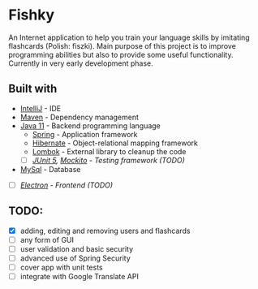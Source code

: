 # Fishky
An Internet application to help you train your language skills by imitating flashcards (Polish: fiszki). Main purpose of this project is to improve programming abilities but also to provide some useful functionality. Currently in very early development phase.

## Built with
* [IntelliJ](https://www.jetbrains.com/idea/) - IDE
* [Maven](https://maven.apache.org/) - Dependency management
* [Java 11](https://www.java.com) - Backend programming language
  * [Spring](https://spring.io/) - Application framework
  * [Hibernate](https://hibernate.org) - Object-relational mapping framework
  * [Lombok](https://projectlombok.org/) - External library to cleanup the code
  * [ ] _[JUnit 5](https://junit.org/junit5/), [Mockito](https://site.mockito.org/) - Testing framework (TODO)_
* [MySql](https://www.mysql.com/) - Database
* [ ] _[Electron](https://electronjs.org/) - Frontend (TODO)_



## TODO:
- [x] adding, editing and removing users and flashcards
- [ ] any form of GUI
- [ ] user validation and basic security
- [ ] advanced use of Spring Security
- [ ] cover app with unit tests
- [ ] integrate with Google Translate API

